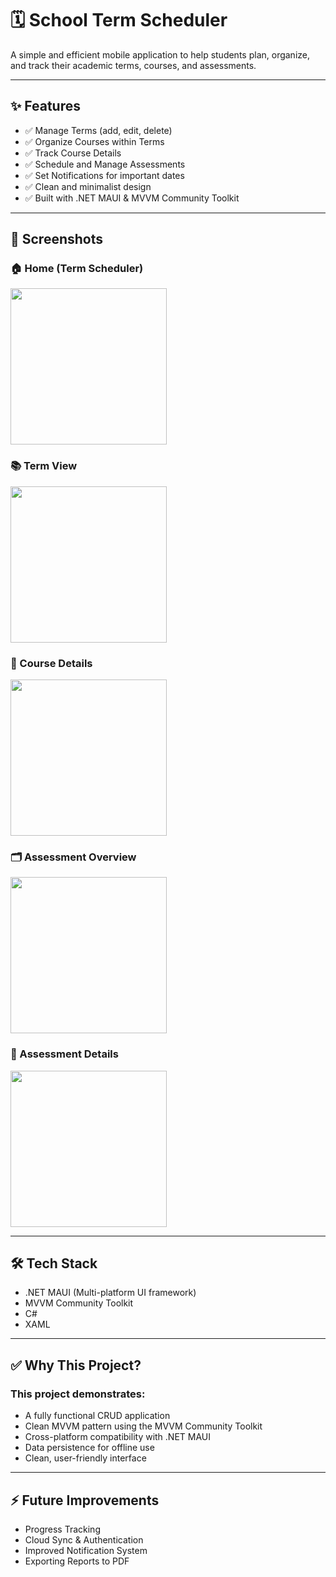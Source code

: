 # 🗓️ School Term Scheduler

A simple and efficient mobile application to help students plan, organize, and track their academic terms, courses, and assessments.

---

## ✨ Features

- ✅ Manage Terms (add, edit, delete)
- ✅ Organize Courses within Terms
- ✅ Track Course Details
- ✅ Schedule and Manage Assessments
- ✅ Set Notifications for important dates
- ✅ Clean and minimalist design
- ✅ Built with .NET MAUI & MVVM Community Toolkit

---

## 📸 Screenshots

### 🏠 Home (Term Scheduler)
<img src="Screenshots/Home.png" width="250">

### 📚 Term View
<img src="Screenshots/Term.png" width="250">

### 📖 Course Details
<img src="Screenshots/Course.png" width="250">

### 🗂️ Assessment Overview
<img src="Screenshots/Assessment.png" width="250">

### 📝 Assessment Details
<img src="Screenshots/Detail.png" width="250">

---

## 🛠 Tech Stack

- .NET MAUI (Multi-platform UI framework)
- MVVM Community Toolkit
- C#
- XAML

---

## ✅ Why This Project?

### This project demonstrates:
- A fully functional CRUD application
- Clean MVVM pattern using the MVVM Community Toolkit
- Cross-platform compatibility with .NET MAUI
- Data persistence for offline use
- Clean, user-friendly interface

---

## ⚡ Future Improvements
- Progress Tracking
- Cloud Sync & Authentication
- Improved Notification System
- Exporting Reports to PDF